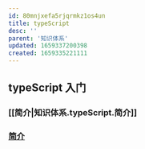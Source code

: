 ```yaml
---
id: 80mnjxefa5rjqrmkz1os4un
title: typeScript
desc: ''
parent: '知识体系'
updated: 1659337200398
created: 1659335221111
---
```

## typeScript 入门

### [[简介|知识体系.typeScript.简介]]

### [简介](知识体系.typeScript.简介.md)